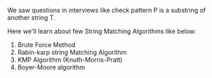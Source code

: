 We saw questions in interviews like check pattern P is a substring of another string T.

Here we'll learn about few String Matching Algorithms like below:

1. Brute Force Method
2. Rabin-karp string Matching Algorithm
3. KMP Algorithm (Knuth-Morris-Pratt)
4. Boyer-Moore algorithm